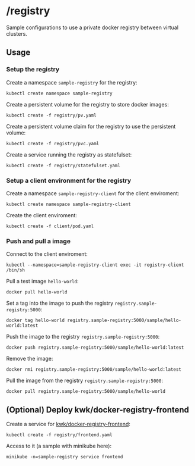 # /registry

Sample configurations to use a private docker registry between virtual clusters.

## Usage

### Setup the registry

Create a namespace `sample-registry` for the registry:

```
kubectl create namespace sample-registry
```

Create a persistent volume for the registry to store docker images:

```
kubectl create -f registry/pv.yaml
```

Create a persistent volume claim for the registry to use the persistent volume:

```
kubectl create -f registry/pvc.yaml
```

Create a service running the registry as statefulset:

```
kubectl create -f registry/statefulset.yaml
```

### Setup a client environment for the registry


Create a namespace `sample-registry-client` for the client enviroment:

```
kubectl create namespace sample-registry-client
```

Create the client enviroment:

```
kubectl create -f client/pod.yaml
```

### Push and pull a image

Connect to the client enviroment:

```
kubectl --namespace=sample-registry-client exec -it registry-client /bin/sh
```

Pull a test image `hello-world`:

```
docker pull hello-world
```

Set a tag into the image to push the registry `registry.sample-registry:5000`:

```
docker tag hello-world registry.sample-registry:5000/sample/hello-world:latest
```

Push the image to the registry `registry.sample-registry:5000`:

```
docker push registry.sample-registry:5000/sample/hello-world:latest
```

Remove the image:

```
docker rmi registry.sample-registry:5000/sample/hello-world:latest
```

Pull the image from the registry `registry.sample-registry:5000`:

```
docker pull registry.sample-registry:5000/sample/hello-world
```

## (Optional) Deploy kwk/docker-registry-frontend

Create a service for [kwk/docker-registry-frontend](https://github.com/kwk/docker-registry-frontend):

```
kubectl create -f registry/frontend.yaml
```

Access to it (a sample with minikube here):

```
minikube -n=sample-registry service frontend
```

